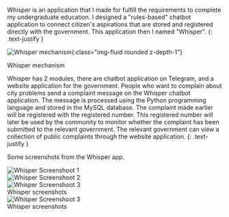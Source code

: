 Whisper is an application that I made for fulfill the requirements to complete my undergraduate education. I designed a "rules-based" chatbot application to connect citizen's aspirations that are stored and registered directly with the government. This application then I named "Whisper".
{: .text-justify }

![Whisper mechanism](/assets/img/portfolio/whisper/mekanisme-whisper.png "Whisper mechanism"){:class="img-fluid rounded z-depth-1"}

<div class="caption">
    Whisper mechanism
</div>

Whisper has 2 modules, there are chatbot application on Telegram, and a website application for the government. People who want to complain about city problems send a complaint message on the Whisper chatbot application. The message is processed using the Python programming language and stored in the MySQL database. The complaint made earlier will be registered with the registered number. This registered number will later be used by the community to monitor whether the complaint has been submitted to the relevant government. The relevant government can view a collection of public complaints through the website application.
{: .text-justify }

Some screenshots from the Whisper app.

<div class="row justify-content-sm-center">
    <div class="col-sm-4 mt-3 mt-md-0">
        <img src="/assets/img/portfolio/whisper/chatbot_whisper_1.png" title="Whisper Screenshoot 1" class="img-fluid rounded z-depth-1 p-1" >
    </div>
    <div class="col-sm-4 mt-3 mt-md-0">
        <img src="/assets/img/portfolio/whisper/chatbot_whisper_2.png" title="Whisper Screenshoot 2" class="img-fluid rounded z-depth-1 p-1" >
    </div>
    <div class="col-sm-4 mt-3 mt-md-0">
        <img src="/assets/img/portfolio/whisper/chatbot_whisper_3.png" title="Whisper Screenshoot 3" class="img-fluid rounded z-depth-1 p-1" >
    </div>
</div>
<div class="caption">
    Whisper screenshots
</div>

<div class="row justify-content-sm-center">
    <div class="col-sm-12">
        <img src="/assets/img/portfolio/whisper/website_whisper_3.png" title="Whisper Screenshoot 3" class="img-fluid rounded z-depth-1 p-1" >
    </div>
</div>
<div class="caption">
    Whisper screenshots
</div>
